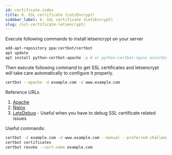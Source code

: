 ```yaml
---
id: certificate-index
title: 6. SSL certificate (LetsEncrypt)
sidebar_label: 6. SSL certificate (LetsEncrypt)
slug: /ssl-certificate-letsencrypt/
---
```


Execute following commands to install letsencrypt on your server

```bash
add-apt-repository ppa:certbot/certbot
apt update
apt install python-certbot-apache -y # or python-certbot-nginx according to your web server
```

Then execute following command to get SSL certificates and letsencrypt will take care automatically to configure it properly.
```bash
certbot --apache -d example.com -d www.example.com
```

Reference URLs
1. [Apache](https://www.digitalocean.com/community/tutorials/how-to-secure-apache-with-let-s-encrypt-on-ubuntu-16-04)
2. [Nginx](https://www.digitalocean.com/community/tutorials/how-to-secure-nginx-with-let-s-encrypt-on-ubuntu-16-04)
3. [LetsDebug](https://letsdebug.net/) - Useful when you have to debug SSL certificate related issues

Useful commands:
```bash
certbot -d example.com -d www.example.com --manual --preferred-challenges dns certonly # manual DNS challenge process
certbot certificates
certbot revoke --cert-name example.com
```